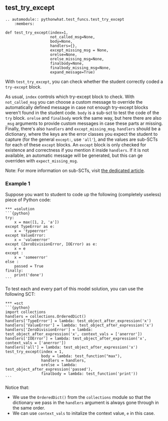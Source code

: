 test_try_except
---------------

```eval_rst
.. automodule:: pythonwhat.test_funcs.test_try_except
    :members:
```

    def test_try_except(index=1,
                        not_called_msg=None,
                        body=None,
                        handlers={},
                        except_missing_msg = None,
                        orelse=None,
                        orelse_missing_msg=None,
                        finalbody=None,
                        finalbody_missing_msg=None,
                        expand_message=True)

With `test_try_except`, you can check whether the student correctly coded a `try-except` block.

As usual, `index` controls which try-except block to check. With `not_called_msg` you can choose a custom message to override the automatically defined message in case not enough try-except blocks weren't found in the student code. `body` is a sub-sct to test the code of the `try` block. `orelse` and `finalbody` work the same way, but here there are also `_msg` arguments to provide custom messages in case these parts ar missing. Finally, there's also `handlers` and `except_missing_msg`. `handlers` should be a dictionary, where the keys are the error classes you expect the student to capture (for the general `except:`, use `'all'`), and the values are sub-SCTs for each of these `except` blocks. An `except` block is only checked for existence and correctness if you mention it inside `handlers`. If it is not available, an automatic message will be generated, but this can ge overriden with `expect_missing_msg`.


Note: For more information on sub-SCTs, visit [the dedicated article](https://github.com/datacamp/pythonwhat/wiki/Sub-SCTs).

### Example 1

Suppose you want to student to code up the following (completely useless) piece of Python code:

    *** =solution
    ```{python}
    try:
        x = max([1, 2, 'a'])
    except TypeError as e:
        x = 'typeerror'
    except ValueError:
        x = 'valueerror'
    except (ZeroDivisionError, IOError) as e:
        x = e
    except :
        x = 'someerror'
    else :
        passed = True
    finally:
        print('done')
    ```

To test each and every part of this model solution, you can use the following SCT:

    *** =sct
    ```{python}
    import collections
    handlers = collections.OrderedDict()
    handlers['TypeError'] = lambda: test_object_after_expression('x')
    handlers['ValueError'] = lambda: test_object_after_expression('x')
    handlers['ZeroDivisionError'] = lambda: test_object_after_expression('x', context_vals = ['anerror'])
    handlers['IOError'] = lambda: test_object_after_expression('x', context_vals = ['anerror'])
    handlers['all'] = lambda: test_object_after_expression('x')
    test_try_except(index = 1,
                    body = lambda: test_function("max"),
                    handlers = handlers,
                    orelse = lambda: test_object_after_expression('passed'),
                    finalbody = lambda: test_function('print'))
    ```

Notice that:

- We use the `OrderedDict()` from the `collections` module so that the dictionary we pass in the `handlers` argument is always gone through in the same order.
- We can use `context_vals` to initalize the context value, `e` in this case.

